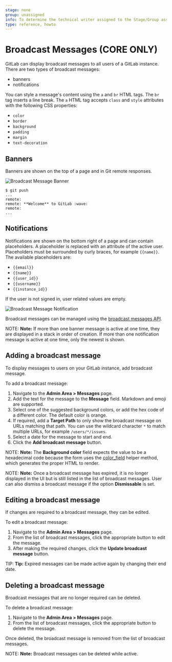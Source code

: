 ```yaml
---
stage: none
group: unassigned
info: To determine the technical writer assigned to the Stage/Group associated with this page, see https://about.gitlab.com/handbook/engineering/ux/technical-writing/#assignments
type: reference, howto
---
```


# Broadcast Messages **(CORE ONLY)**

GitLab can display broadcast messages to all users of a GitLab instance. There are two types of broadcast messages:

- banners
- notifications

You can style a message's content using the `a` and `br` HTML tags. The `br` tag inserts a line break. The `a` HTML tag accepts `class` and `style` attributes with the following CSS properties:

- `color`
- `border`
- `background`
- `padding`
- `margin`
- `text-decoration`

## Banners

Banners are shown on the top of a page and in Git remote responses.

![Broadcast Message Banner](img/broadcast_messages_banner_v12_10.png)

```shell
$ git push
...
remote:
remote: **Welcome** to GitLab :wave:
remote:
...
```

## Notifications

Notifications are shown on the bottom right of a page and can contain placeholders. A placeholder is replaced with an attribute of the active user. Placeholders must be surrounded by curly braces, for example `{{name}}`.
The available placeholders are:

- `{{email}}`
- `{{name}}`
- `{{user_id}}`
- `{{username}}`
- `{{instance_id}}`

If the user is not signed in, user related values are empty.

![Broadcast Message Notification](img/broadcast_messages_notification_v12_10.png)

Broadcast messages can be managed using the [broadcast messages API](../../api/broadcast_messages.md).

NOTE: **Note:**
If more than one banner message is active at one time, they are displayed in a stack in order of creation.
If more than one notification message is active at one time, only the newest is shown.

## Adding a broadcast message

To display messages to users on your GitLab instance, add broadcast message.

To add a broadcast message:

1. Navigate to the **Admin Area > Messages** page.
1. Add the text for the message to the **Message** field. Markdown and emoji are supported.
1. Select one of the suggested background colors, or add the hex code of a different color. The default color is orange.
1. If required, add a **Target Path** to only show the broadcast message on URLs matching that path. You can use the wildcard character `*` to match multiple URLs, for example `/users/*/issues`.
1. Select a date for the message to start and end.
1. Click the **Add broadcast message** button.

NOTE: **Note:**
The **Background color** field expects the value to be a hexadecimal code because
the form uses the [color_field](https://api.rubyonrails.org/v6.0.3.4/classes/ActionView/Helpers/FormHelper.html#method-i-color_field)
helper method, which generates the proper HTML to render.

NOTE: **Note:**
Once a broadcast message has expired, it is no longer displayed in the UI but is still listed in the
list of broadcast messages. User can also dismiss a broadcast message if the option **Dismissable** is set.

## Editing a broadcast message

If changes are required to a broadcast message, they can be edited.

To edit a broadcast message:

1. Navigate to the **Admin Area > Messages** page.
1. From the list of broadcast messages, click the appropriate button to edit the message.
1. After making the required changes, click the **Update broadcast message** button.

TIP: **Tip:**
Expired messages can be made active again by changing their end date.

## Deleting a broadcast message

Broadcast messages that are no longer required can be deleted.

To delete a broadcast message:

1. Navigate to the **Admin Area > Messages** page.
1. From the list of broadcast messages, click the appropriate button to delete the message.

Once deleted, the broadcast message is removed from the list of broadcast messages.

NOTE: **Note:**
Broadcast messages can be deleted while active.

<!-- ## Troubleshooting

Include any troubleshooting steps that you can foresee. If you know beforehand what issues
one might have when setting this up, or when something is changed, or on upgrading, it's
important to describe those, too. Think of things that may go wrong and include them here.
This is important to minimize requests for support, and to avoid doc comments with
questions that you know someone might ask.

Each scenario can be a third-level heading, e.g. `### Getting error message X`.
If you have none to add when creating a doc, leave this section in place
but commented out to help encourage others to add to it in the future. -->
